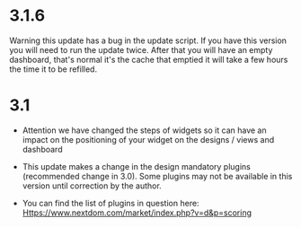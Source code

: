 3.1.6
=====

Warning this update has a bug in the update script.
If you have this version you will need to run the update twice.
After that you will have an empty dashboard, that's normal it's the
cache that emptied it will take a few hours the time it
to be refilled.

3.1
===

-   Attention we have changed the steps of widgets so it can have
    an impact on the positioning of your widget on the designs / views and
    dashboard

-   This update makes a change in the design mandatory
    plugins (recommended change in 3.0). Some plugins
    may not be available in this version until
    correction by the author.

-   You can find the list of plugins in question here:
    <Https://www.nextdom.com/market/index.php?v=d&p=scoring>


